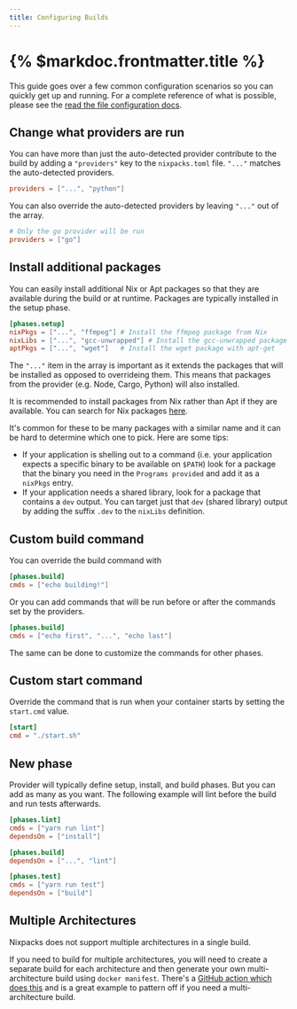 ```yaml
---
title: Configuring Builds
---
```


# {% $markdoc.frontmatter.title %}

This guide goes over a few common configuration scenarios so you can quickly get
up and running. For a complete reference of what is possible, please see the
[read the file configuration docs](/docs/configuration/file).

## Change what providers are run

You can have more than just the auto-detected provider contribute to the build by adding a `"providers"` key to the `nixpacks.toml` file. `"..."` matches the auto-detected providers.

```toml
providers = ["...", "python"]
```

You can also override the auto-detected providers by leaving `"..."` out of the array.

```toml
# Only the go provider will be run
providers = ["go"]
```

## Install additional packages

You can easily install additional Nix or Apt packages so that they are available during the build or at runtime. Packages are typically installed in the setup phase.

```toml
[phases.setup]
nixPkgs = ["...", "ffmpeg"] # Install the ffmpeg package from Nix
nixLibs = ["...", "gcc-unwrapped"] # Install the gcc-unwrapped package from Nix and add it to the LD_LIBRARY_PATH
aptPkgs = ["...", "wget"]   # Install the wget package with apt-get
```

The `"..."` item in the array is important as it extends the packages that will
be installed as opposed to overrideing them. This means that packages from the
provider (e.g. Node, Cargo, Python) will also installed.

It is recommended to install packages from Nix rather than Apt if they are available. You can search for Nix packages [here](https://search.nixos.org/packages?channel=unstable).

It's common for these to be many packages with a similar name and it can be hard to determine which one to pick. Here are some tips:

* If your application is shelling out to a command (i.e. your application expects a specific binary to be available on `$PATH`) look for a package that the binary you need in the `Programs provided` and add it as a `nixPkgs` entry.
* If your application needs a shared library, look for a package that contains a `dev` output. You can target just that `dev` (shared library) output by adding the suffix `.dev` to the `nixLibs` definition.

## Custom build command

You can override the build command with

```toml
[phases.build]
cmds = ["echo building!"]
```

Or you can add commands that will be run before or after the commands set by the providers.

```toml
[phases.build]
cmds = ["echo first", "...", "echo last"]
```

The same can be done to customize the commands for other phases.

## Custom start command

Override the command that is run when your container starts by setting the `start.cmd` value.

```toml
[start]
cmd = "./start.sh"
```

## New phase

Provider will typically define setup, install, and build phases. But you can add as many as you want. The following example will lint before the build and run tests afterwards.

```toml
[phases.lint]
cmds = ["yarn run lint"]
dependsOn = ["install"]

[phases.build]
dependsOn = ["...", "lint"]

[phases.test]
cmds = ["yarn run test"]
dependsOn = ["build"]
```

## Multiple Architectures

Nixpacks does not support multiple architectures in a single build.

If you need to build for multiple architectures, you will need to create a separate build for each architecture and then generate your own multi-architecture build using `docker manifest`. There's a [GitHub action which does this](https://github.com/iloveitaly/github-action-nixpacks) and is a great example to pattern off if you need a multi-architecture build.
